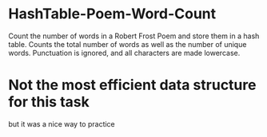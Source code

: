 # HashTable-Poem-Word-Count
Count the number of words in a Robert Frost Poem and store them in a hash table.
Counts the total number of words as well as the number of unique words.
Punctuation is ignored, and all characters are made lowercase.

# Not the most efficient data structure for this task
but it was a nice way to practice
